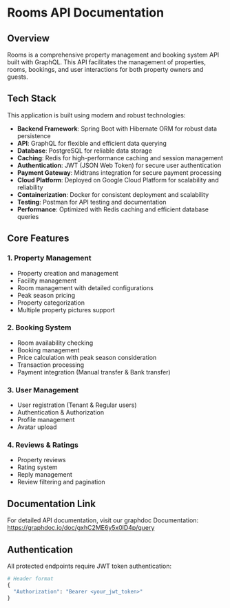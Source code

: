 # Rooms API Documentation

## Overview
Rooms is a comprehensive property management and booking system API built with GraphQL. This API facilitates the management of properties, rooms, bookings, and user interactions for both property owners and guests.

## Tech Stack
This application is built using modern and robust technologies:
- **Backend Framework**: Spring Boot with Hibernate ORM for robust data persistence
- **API**: GraphQL for flexible and efficient data querying
- **Database**: PostgreSQL for reliable data storage
- **Caching**: Redis for high-performance caching and session management
- **Authentication**: JWT (JSON Web Token) for secure user authentication
- **Payment Gateway**: Midtrans integration for secure payment processing
- **Cloud Platform**: Deployed on Google Cloud Platform for scalability and reliability
- **Containerization**: Docker for consistent deployment and scalability
- **Testing**: Postman for API testing and documentation
- **Performance**: Optimized with Redis caching and efficient database queries

## Core Features
### 1. Property Management
- Property creation and management
- Facility management
- Room management with detailed configurations
- Peak season pricing
- Property categorization
- Multiple property pictures support

### 2. Booking System
- Room availability checking
- Booking management
- Price calculation with peak season consideration
- Transaction processing
- Payment integration (Manual transfer & Bank transfer)

### 3. User Management
- User registration (Tenant & Regular users)
- Authentication & Authorization
- Profile management
- Avatar upload

### 4. Reviews & Ratings
- Property reviews
- Rating system
- Reply management
- Review filtering and pagination

## Documentation Link
For detailed API documentation, visit our graphdoc Documentation: https://graphdoc.io/doc/gxhC2ME6y5x0lD4p/query 

## Authentication
All protected endpoints require JWT token authentication:
```graphql
# Header format
{
  "Authorization": "Bearer <your_jwt_token>"
}
